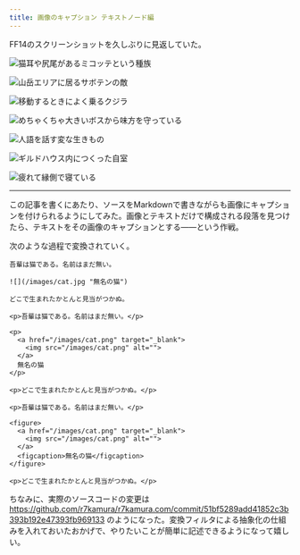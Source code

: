```yaml
---
title: 画像のキャプション テキストノード編
---
```


FF14のスクリーンショットを久しぶりに見返していた。

![](https://i.imgur.com/Kxy4bi4h.png "猫耳や尻尾があるミコッテという種族")

![](https://i.imgur.com/jlaz7Tuh.png "山岳エリアに居るサボテンの敵")

![](https://i.imgur.com/J3cCVZCh.png "移動するときによく乗るクジラ")

![](https://i.imgur.com/Fiy7Ibgh.png "めちゃくちゃ大きいボスから味方を守っている")

![](https://i.imgur.com/nIKD58oh.png "人語を話す変な生きもの")

![](https://i.imgur.com/N8oHqbYh.png "ギルドハウス内につくった自室")

![](https://i.imgur.com/HNfi6RSh.png "疲れて縁側で寝ている")

---

この記事を書くにあたり、ソースをMarkdownで書きながらも画像にキャプションを付けられるようにしてみた。画像とテキストだけで構成される段落を見つけたら、テキストをその画像のキャプションとする――という作戦。

次のような過程で変換されていく。

```
吾輩は猫である。名前はまだ無い。

![](/images/cat.jpg "無名の猫")

どこで生まれたかとんと見当がつかぬ。
```

```
<p>吾輩は猫である。名前はまだ無い。</p>

<p>
  <a href="/images/cat.png" target="_blank">
    <img src="/images/cat.png" alt="">
  </a>
  無名の猫
</p>

<p>どこで生まれたかとんと見当がつかぬ。</p>
```

```
<p>吾輩は猫である。名前はまだ無い。</p>

<figure>
  <a href="/images/cat.png" target="_blank">
    <img src="/images/cat.png" alt="">
  </a>
  <figcaption>無名の猫</figcaption>
</figure>

<p>どこで生まれたかとんと見当がつかぬ。</p>
```

ちなみに、実際のソースコードの変更は <https://github.com/r7kamura/r7kamura.com/commit/51bf5289add41852c3b393b192e47393fb969133> のようになった。変換フィルタによる抽象化の仕組みを入れておいたおかげで、やりたいことが簡単に記述できるようになって嬉しい。
